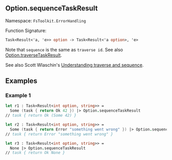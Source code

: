 ## Option.sequenceTaskResult

Namespace: `FsToolkit.ErrorHandling`

Function Signature:

```fsharp
Task<Result<'a, 'e>> option -> Task<Result<'a option>, 'e>
```

Note that `sequence` is the same as `traverse id`. See also [Option.traverseTaskResult](traverseTaskResult.md).

See also Scott Wlaschin's [Understanding traverse and sequence](https://fsharpforfunandprofit.com/posts/elevated-world-4/).

## Examples

### Example 1

```fsharp
let r1 : Task<Result<int option, string>> =
  Some (task { return Ok 42 }) |> Option.sequenceTaskResult 
// task { return Ok (Some 42) }

let r2 : Task<Result<int option, string>> =
  Some (task { return Error "something went wrong" }) |> Option.sequenceTaskResult 
// task { return Error "something went wrong" }

let r3 : Task<Result<int option, string>> =
  None |> Option.sequenceTaskResult 
// task { return Ok None }
```
